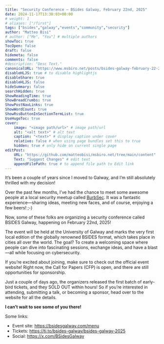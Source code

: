 ```yaml
---
title: "Security Conference – BSides Galway, February 22nd, 2025"
date: 2024-11-17T13:30:03+00:00
# weight: 1
# aliases: ["/first"]
tags: ["bsides","galway","events","community","security"]
author: "Matteo Bisi"
# author: ["Me", "You"] # multiple authors
showToc: true
TocOpen: false
draft: false
hidemeta: false
comments: false
#description: "Desc Text."
canonicalURL: "https://www.msbiro.net/posts/bsides-galway-february-22-2025/"
disableHLJS: true # to disable highlightjs
disableShare: true
disableHLJS: false
hideSummary: false
searchHidden: true
ShowReadingTime: true
ShowBreadCrumbs: true
ShowPostNavLinks: true
ShowWordCount: true
ShowRssButtonInSectionTermList: true
UseHugoToc: true
cover:
    image: "<image path/url>" # image path/url
    alt: "<alt text>" # alt text
    caption: "<text>" # display caption under cover
    relative: false # when using page bundles set this to true
    hidden: true # only hide on current single page
editPost:
    URL: "https://github.com/matteobisi/msbiro.net/tree/main/content"
    Text: "Suggest Changes" # edit text
    appendFilePath: true # to append file path to Edit link
---
```

It’s been a couple of years since I moved to Galway, and I’m still absolutely thrilled with my decision!

Over the past few months, I’ve had the chance to meet some awesome people at a local security meetup called [BurbSec](https://x.com/burbsecgalway). It was a fantastic experience—sharing ideas, meeting new faces, and of course, enjoying a few beers! ;-)  

Now, some of these folks are organizing a security conference called BSIDES Galway, happening on February 22nd, 2025!

The event will be held at the University of Galway and marks the very first local edition of the globally renowned BSIDES format, which takes place in cities all over the world.
The goal? To create a welcoming space where people can dive into fascinating sessions, exchange ideas, and have a blast—all while focusing on cybersecurity.

If you’re excited about joining, make sure to check out the official event website!
Right now, the Call for Papers (CFP) is open, and there are still opportunities for sponsorship.

Just a couple of days ago, the organizers released the first batch of early-bird tickets, and they SOLD OUT within hours!
So if you’re interested in attending, submitting a talk, or becoming a sponsor, head over to the website for all the details.  

**I can’t wait to see some of you there!**

Some links:

- Event site: https://bsidesgalway.com/menu
- Tickets: https://ti.to/bsides-galway/bsides-galway-2025
- Social: https://x.com/BSidesGalway